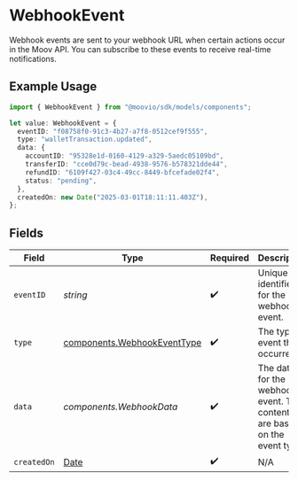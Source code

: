 # WebhookEvent

Webhook events are sent to your webhook URL when certain actions occur in the Moov API. You can subscribe to these events to receive real-time notifications.

## Example Usage

```typescript
import { WebhookEvent } from "@moovio/sdk/models/components";

let value: WebhookEvent = {
  eventID: "f08758f0-91c3-4b27-a7f8-0512cef9f555",
  type: "walletTransaction.updated",
  data: {
    accountID: "95328e1d-0160-4129-a329-5aedc05109bd",
    transferID: "cce0d79c-bead-4938-9576-b578321dde44",
    refundID: "6109f427-03c4-49cc-8449-bfcefade02f4",
    status: "pending",
  },
  createdOn: new Date("2025-03-01T18:11:11.403Z"),
};
```

## Fields

| Field                                                                                         | Type                                                                                          | Required                                                                                      | Description                                                                                   |
| --------------------------------------------------------------------------------------------- | --------------------------------------------------------------------------------------------- | --------------------------------------------------------------------------------------------- | --------------------------------------------------------------------------------------------- |
| `eventID`                                                                                     | *string*                                                                                      | :heavy_check_mark:                                                                            | Unique identifier for the webhook event.                                                      |
| `type`                                                                                        | [components.WebhookEventType](../../models/components/webhookeventtype.md)                    | :heavy_check_mark:                                                                            | The type of event that occurred.                                                              |
| `data`                                                                                        | *components.WebhookData*                                                                      | :heavy_check_mark:                                                                            | The data for the webhook event. The contents are based on the event type.                     |
| `createdOn`                                                                                   | [Date](https://developer.mozilla.org/en-US/docs/Web/JavaScript/Reference/Global_Objects/Date) | :heavy_check_mark:                                                                            | N/A                                                                                           |